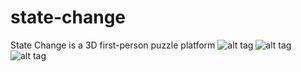# state-change
State Change is a 3D first-person puzzle platform
![alt tag](https://github.com/mmowbray/state-change/blob/master/Screenshots/screenshot1.png)
![alt tag](https://github.com/mmowbray/state-change/blob/master/Screenshots/screenshot2.png)
![alt tag](https://github.com/mmowbray/state-change/blob/master/Screenshots/screenshot3.png)
